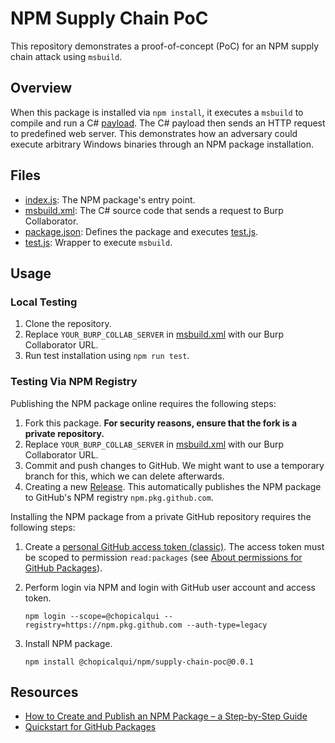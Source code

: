 # NPM Supply Chain PoC

This repository demonstrates a proof-of-concept (PoC) for an NPM supply chain attack using `msbuild`.

## Overview

When this package is installed via `npm install`, it executes a `msbuild` to compile and run a C#
[payload](src/msbuild.xml). The C# payload then sends an HTTP request to predefined web server. This demonstrates how
an adversary could execute arbitrary Windows binaries through an NPM package installation.

## Files

- [index.js](index.js): The NPM package's entry point.
- [msbuild.xml](src/msbuild.xml): The C# source code that sends a request to Burp Collaborator.
- [package.json](package.json): Defines the package and executes [test.js](src/test.js).
- [test.js](src/test.js): Wrapper to execute `msbuild`.

## Usage

### Local Testing

1. Clone the repository.
2. Replace `YOUR_BURP_COLLAB_SERVER` in [msbuild.xml](src/msbuild.xml) with our Burp Collaborator URL.
3. Run test installation using `npm run test`.

### Testing Via NPM Registry

Publishing the NPM package online requires the following steps:

1. Fork this package. **For security reasons, ensure that the fork is a private repository.**
2. Replace `YOUR_BURP_COLLAB_SERVER` in [msbuild.xml](src/msbuild.xml) with our Burp Collaborator URL.
3. Commit and push changes to GitHub. We might want to use a temporary branch for this, which we can delete afterwards.
4. Creating a new [Release](https://docs.github.com/en/repositories/releasing-projects-on-github/managing-releases-in-a-repository). This automatically publishes the NPM package to GitHub's NPM registry `npm.pkg.github.com`.

Installing the NPM package from a private GitHub repository requires the following steps:

1. Create a [personal GitHub access token (classic)](https://docs.github.com/en/authentication/keeping-your-account-and-data-secure/managing-your-personal-access-tokens#personal-access-tokens-classic). The access token must be scoped to permission `read:packages` (see [About permissions for GitHub Packages](https://docs.github.com/en/packages/learn-github-packages/about-permissions-for-github-packages#about-scopes-and-permissions-for-package-registries)).
2. Perform login via NPM and login with GitHub user account and access token.

   ```
   npm login --scope=@chopicalqui --registry=https://npm.pkg.github.com --auth-type=legacy
   ```

3. Install NPM package.

   ```
   npm install @chopicalqui/npm/supply-chain-poc@0.0.1
   ```

## Resources

- [How to Create and Publish an NPM Package – a Step-by-Step Guide](https://www.freecodecamp.org/news/how-to-create-and-publish-your-first-npm-package/)
- [Quickstart for GitHub Packages](https://docs.github.com/en/packages/quickstart)
